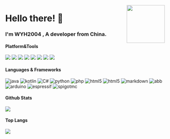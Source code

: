<a href="https://counter.wyh2004.moe/"><img src="https://counter.wyh2004.moe/get/@github.readme?theme=asoul" height="120" align="right"></a>

# Hello there! 🤝

### I'm WYH2004 , A developer from China.

#### Platform&Tools
[![](https://img.shields.io/badge/Windows-11-4e9eee?style=for-the-badge&logo=windows&logoColor=ffffff)](https://www.microsoft.com/windows/windows-11)
[![](https://img.shields.io/badge/Linux-Debian-A81D33?style=for-the-badge&logo=Debian&logoColor=ffffff)](https://www.microsoft.com/windows)
[![](https://img.shields.io/badge/Windows%20Server-2019-4e9eee?style=for-the-badge&logo=windows&logoColor=ffffff)](https://www.microsoft.com/windows)
[![](https://img.shields.io/badge/Xiaomi-13-f45a00?style=for-the-badge&logo=android&logoColor=ffffff)](https://www.mi.com/)
[![](https://img.shields.io/badge/Xiaomi-Pad%206-f45a00?style=for-the-badge&logo=android&logoColor=ffffff)](https://www.mi.com/)
[![](https://img.shields.io/badge/Iphone-SE-999999?style=for-the-badge&logo=apple&logoColor=ffffff)](https://www.apple.com/)
[![](https://img.shields.io/badge/IDE-JetBrains-000000?style=for-the-badge&logo=jetbrains&logoColor=ffffff)](https://www.apple.com/)
[![](https://img.shields.io/badge/IDE-Visual%20Studio-007ec6?style=for-the-badge&logo=&logoColor=ffffff)](https://www.apple.com/)

#### Languages & Frameworks
![java](https://img.shields.io/badge/-java-000000?style=for-the-badge&logo=OpenJDK&logoColor=ffffff)
![kotlin](https://img.shields.io/badge/-kotlin-7F52FF?style=for-the-badge&logo=kotlin&logoColor=ffffff)
![C#](https://img.shields.io/badge/-c%23-A8B9CC?style=for-the-badge&logo=C&logoColor=ffffff)
![python](https://img.shields.io/badge/-python-3776AB?style=for-the-badge&logo=python&logoColor=ffffff)
![php](https://img.shields.io/badge/-php-777BB4?style=for-the-badge&logo=php&logoColor=ffffff)
![html5](https://img.shields.io/badge/-HTML5-E34F26?style=for-the-badge&logo=html5&logoColor=ffffff)
![html5](https://img.shields.io/badge/-linux-FCC624?style=for-the-badge&logo=linux&logoColor=ffffff)
![markdown](https://img.shields.io/badge/-markdown-000000?style=for-the-badge&logo=markdown&logoColor=ffffff)
![abb](https://img.shields.io/badge/-abb%20robot%20studio-FF9E0F?style=for-the-badge&logo=abbrobotstudio&logoColor=ffffff)
![arduino](https://img.shields.io/badge/-arduino-00878F?style=for-the-badge&logo=arduino&logoColor=ffffff)
![espressif](https://img.shields.io/badge/-espressif-E7352C?style=for-the-badge&logo=espressif&logoColor=ffffff)
![spigotmc](https://img.shields.io/badge/-spigot-ED8106?style=for-the-badge&logo=spigotmc&logoColor=ffffff)

#### Github Stats
[![](https://github-readme-stats.vercel.app/api?username=WYH2004-MC&count_private=true&show_icons=true&locale=cn&include_all_commits=true&theme=material-palenight)](https://github.com/anuraghazra/github-readme-stats) 

#### Top Langs
[![](https://github-readme-stats.vercel.app/api/top-langs/?username=WYH2004-MC&hide=css,html&layout=compact&langs_count=8&theme=material-palenight&card_width=465)](https://github.com/anuraghazra/github-readme-stats)
